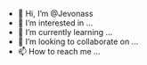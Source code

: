 - 👋 Hi, I’m @Jevonass
- 👀 I’m interested in ...
- 🌱 I’m currently learning ...
- 💞️ I’m looking to collaborate on ...
- 📫 How to reach me ...

<!---
Jevonass/Jevonass is a ✨ special ✨ repository because its `README.md` (this file) appears on your GitHub profile.
You can click the Preview link to take a look at your changes.
--->
